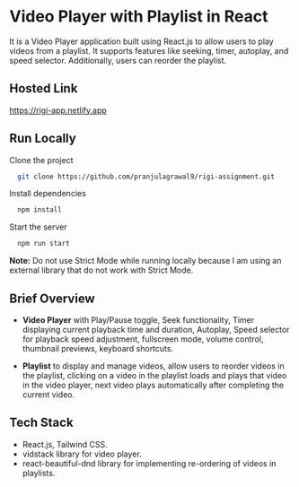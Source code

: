 
# Video Player with Playlist in React

It is a Video Player application built using React.js to allow users to play videos from a playlist. It supports features like seeking, timer, autoplay, and speed selector. Additionally, users can reorder the playlist.


## Hosted Link

https://rigi-app.netlify.app


## Run Locally

Clone the project

```bash
  git clone https://github.com/pranjulagrawal9/rigi-assignment.git
```

Install dependencies

```bash
  npm install
```

Start the server

```bash
  npm run start
```

__Note:__ Do not use Strict Mode while running locally because I am using an external library that do not work with Strict Mode.


## Brief Overview

- __Video Player__ with Play/Pause toggle, Seek functionality, Timer displaying current playback time and duration, Autoplay, Speed selector for playback speed adjustment, fullscreen mode, volume control, thumbnail previews, keyboard shortcuts.

- __Playlist__ to display and manage videos, allow users to reorder videos in the playlist, clicking on a video in the playlist loads and plays that video in the video player, next video plays automatically after completing the current video.

## Tech Stack

- React.js, Tailwind CSS.
- vidstack library for video player.
- react-beautiful-dnd library for implementing re-ordering of videos in playlists.